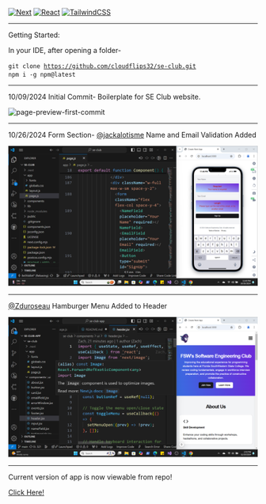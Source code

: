 [![Next](https://img.shields.io/badge/NextJS-v15.0.2-blue.svg?logo=next.js)](https://nextjs.org)
[![React](https://img.shields.io/badge/React-v18-teal.svg?logo=react)](https://react.dev)
[![TailwindCSS](https://img.shields.io/badge/Tailwind%20CSS-v3.4.1-lightblue.svg?logo=tailwindcss)](https://nextjs.org)

---

Getting Started:

In your IDE, after opening a folder- 

<code>git clone https://github.com/cloudflips32/se-club.git
npm i -g npm@latest</code>

---

10/09/2024 Initial Commit- Boilerplate for SE Club website.

![page-preview-first-commit](/public/images/se-club-preview-1.png)

---

10/26/2024 Form Section-
[@jackalotisme](https://github.com/jackalotisme) Name and Email Validation Added

![first-club-PR-merge](/public/images/se-club-contribution-one.png)

---

[@Zduroseau](https://github.com/Zduroseau) Hamburger Menu Added to Header

![second-club-PR-merge](/public/images/se-club-contribution-two.png)

---
Current version of app is now viewable from repo! 

[Click Here!](https://se-club.vercel.app)
